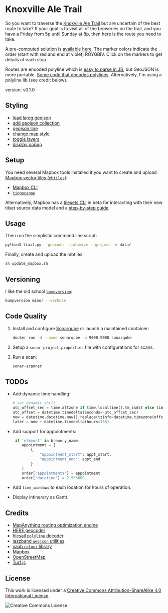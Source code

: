 # Knoxville Ale Trail

So you want to traverse the [Knoxville Ale Trail](https://knoxvillebrewers.com/ale-trail/) but are uncertain of the best route to take? If your goal is to visit all of the breweries on the trail, and you have a Friday from 5p until Sunday at 8p, then here is the route you need to take.

A pre-computed solution is [available here](data/route.geojson). The marker colors indicate the order (start with red and end at violet) ROYGBIV. Click on the markers to get details of each stop.

Routes are encoded polyline which is [easy to parse in JS](https://github.com/mapbox/polyline), but GeoJSON is more portable. [Some code that decodes polylines](https://gist.github.com/signed0/2031157). Alternatively, I'm using a polyline lib (see credit below).

version: v0.1.0

## Styling

* [load lareg geojson](https://docs.mapbox.com/help/troubleshooting/working-with-large-geojson-data/)
* [add geojson collection](https://docs.mapbox.com/mapbox-gl-js/example/multiple-geometries/)
* [geojson line](https://docs.mapbox.com/mapbox-gl-js/example/geojson-line/)
* [change map style](https://docs.mapbox.com/mapbox-gl-js/example/setstyle/)
* [toggle layers](https://docs.mapbox.com/mapbox-gl-js/example/toggle-layers/)
* [display popup](https://docs.mapbox.com/mapbox-gl-js/example/popup-on-click/)

## Setup

You need several Mapbox tools installed if you want to create and upload [Mapbox vector tiles (`mbtiles`)](https://docs.mapbox.com/vector-tiles/reference/):

* [Mapbox CLI](https://github.com/mapbox/mapbox-cli-py)
* [`tippecanoe`](https://github.com/mapbox/tippecanoe)

Alternatively, Mapbox has a [tilesets CLI](https://github.com/mapbox/tilesets-cli) in beta for interacting with their new tilset source data model and a [step-by-step guide](https://docs.mapbox.com/help/tutorials/get-started-tilesets-api-and-cli/).

## Usage

Then run the simplistic command line script:

```bash
python3 trail.py --geocode --optimize --geojson -d data/
```

Finally, create and upload the mbtiles:

```bash
sh update_mapbox.sh
```

## Versioning

I like the old school [`bumpversion`](https://github.com/peritus/bumpversion):

```bash
bumpversion minor --verbose
```

## Code Quality

1. Install and configure [Sonarqube](https://docs.sonarqube.org/latest/) or launch a maintained container:

    ```bash
    docker run -d --name sonarqube -p 9000:9000 sonarqube
    ```

2. Setup a `sonar-project.properties` file with configurations for scans.

3. Run a scan:

    ```bash
    sonar-scanner
    ```

## TODOs

* Add dynamic time handling:

    ```python
    # set dynamic shift
    utc_offset_sec = time.altzone if time.localtime().tm_isdst else time.timezone
    utc_offset = datetime.timedelta(seconds=-utc_offset_sec)
    now = datetime.datetime.now().replace(tzinfo=datetime.timezone(offset=utc_offset))
    later = now + datetime.timedelta(hours=168)
    ```

* Add support for appointments:

    ```python
     if 'elkmont' in brewery_name:
        appointment = [
            {
                "appointment_start": appt_start,
                "appointment_end": appt_end
            }
        ]
        order['appointments'] = appointment
        order['duration'] = 2.5*3600
    ```

* Add `time_windows` to each location for hours of operation.
* Display intinerary as Gantt.

## Credits

* [MapAnything routing optimization engine](https://developer.mapanything.com/)
* [HERE geocoder](https://developer.here.com/documentation/geocoder/dev_guide/topics/what-is.html)
* [hicsail `polyline` decoder](https://github.com/hicsail/polyline)
* [jazzband `geojson` utilities](https://github.com/jazzband/geojson)
* [vaab `colour` library](https://github.com/vaab/colour)
* [Mapbox](https://www.mapbox.com/about/maps/)
* [OpenStreetMap](http://www.openstreetmap.org/about/)
* [Turf.js](https://turfjs.org/)

## License

This work is licensed under a [Creative Commons Attribution-ShareAlike 4.0 International License](LICENSE).

![Creative Commons License](https://i.creativecommons.org/l/by-sa/4.0/88x31.png "license")
